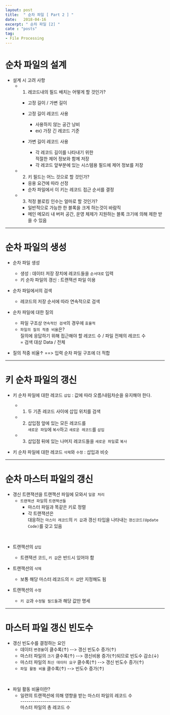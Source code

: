 ```yaml
---
layout: post
title:  " 순차 파일 [ Part 2 ] "
date:   2018-04-16
excerpt: " 순차 파일 [2] "
cate : "posts"
tag:
- File Processing
---
```


# 순차 파일의 설계

* 설계 시 고려 사항
    - 1. 레코드내의 필드 배치는 어떻게 할 것인가? 
        - 고정 길이 / 가변 길이
        - 고정 길이 레코드 사용
            - 사용하지 않는 공간 낭비 
            - ex) 가장 긴 레코드 기준

        - 가변 길이 레코드 사용
            - 각 레코드 길이를 나타내기 위한 <br> 적절한 제어 정보와 함께 저장
            - 각 레코드 앞부분에 있는 시스템용 필드에 제어 정보를 저장

    - 2. 키 필드는 어느 것으로 할 것인가?
        - 응용 요건에 따라 선정
        - 순차 파일에서 이 키는 레코드 접근 순서를 결정

    - 3. 적정 블로킹 인수는 얼마로 할 것인가?
        - 일반적으로 가능한 한 블록을 크게 하는것이 바람직
        - 메인 메모리 내 버퍼 공간, 운영 체제가 지원하는 블록 크기에 의해 제한 받을 수 있음


---

# 순차 파일의 생성

* 순차 파일 생성
    - 생성 : 데이터 저장 장치에 레코드들을 `순서대로` 입력
    - 키 순차 파일의 갱신 : 트랜잭션 파일 이용

* 순차 파일에서의 검색
    - 레코드의 저장 순서에 따라 연속적으로 검색

* 순차 파일에 대한 질의
    - 파일 구조상 `연속적인 검색`의 경우에 `효율적`
    - `파일의 질의 적중 비율`은? <br> 질의에 응답하기 위해 접근해야 할 레코드 수 / 파일 전체의 레코드 수 <br> = 검색 대상 Data / 전체

* 질의 적중 비율↑ ==> 입력 순차 파일 구조에 더 적합

---

# 키 순차 파일의 갱신

* 키 순차 파일에 대한 레코드 `삽입` : 값에 따라 오름/내림차순을 유지해야 한다.
    - 1. 두 기존 레코드 사이에 삽입 위치를 검색
    - 2. 삽입점 앞에 있는 모든 레코드를 <br> `새로운 파일`에 `복사`하고 `새로운 레코드`를 `삽입`
    - 3. 삽입점 뒤에 있는 나머지 레코드들을 `새로운 파일`로 `복사`

* 키 순차 파일에 대한 레코드 `삭제`와 `수정` : 삽입과 비슷 

---

# 순차 마스터 파일의 갱신

* 갱신 트랜잭션을 트랜잭션 파일에 모와서 `일괄 처리`
    - `트랜잭션 파일`의 `트랜잭션들`
        - 마스터 파일과 똑같은 키로 정렬
        - 각 트랜잭션은 <br> 대응하는 `마스터 레코드`의 `키 값`과 갱신 타입을 나타내는 `갱신코드(Update Code)`를 갖고 있음

<br> 


* 트랜잭션의 `삽입`
    - 트랜잭션 코드, `키 값`은 반드시 있어야 함

* 트랜잭션의 `삭제`
    - 보통 해당 마스터 레코드의 `키 값`만 지정해도 됨

* 트랜잭션의 `수정`
    - `키 값`과 `수정될 필드들`과 해당 값만 명세


---

# 마스터 파일 갱신 빈도수

* 갱신 빈도수를 결정하는 요인
    - 데이터 `변경율`이 클수록(↑) --> 갱신 빈도수 증가(↑)
    - 마스터 파일의 `크기` 클수록(↑) --> 갱신비용 증가(↑)되므로 빈도수 감소(↓)
    - 마스터 파일의 `최신 데이터 요구` 클수록(↑) --> 갱신 빈도수 증가(↑)
    - `파일 활동 비율` 클수록(↑) --> 빈도수 증가(↑)

<br>

* 파일 활동 비율이란? 
    - 일련의 트랜잭션에 의해 영향을 받는 마스터 파일의 레코드 수 <br> ------------------------- <br> 마스터 파일의 총 레코드 수

